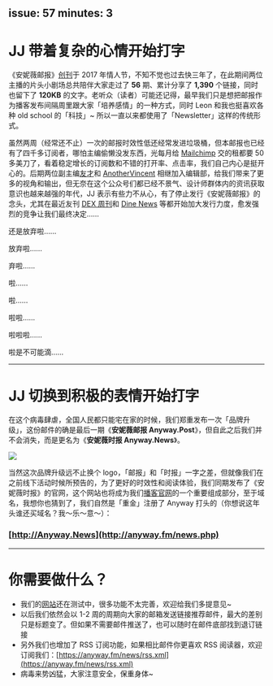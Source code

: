 issue: 57
minutes: 3
---

# JJ 带着复杂的心情开始打字

《安妮薇邮报》[创刊](https://github.com/Anyway-Design/Anyway.Post/blob/master/Posts/Markdown/%231.md)于 2017 年情人节，不知不觉也过去快三年了，在此期间两位主播的片头小剧场总共陪伴大家走过了 **56** 期、累计分享了 **1,390** 个链接，同时也留下了 **120KB** 的文字。老听众（读者）可能还记得，最早我们只是想把邮报作为播客发布间隔周里跟大家「培养感情」的一种方式，同时 Leon 和我也挺喜欢各种 old school 的「科技」~ 所以一直以来都使用了「Newsletter」这样的传统形式。

虽然两周（经常还不止）一次的邮报时效性低还经常发进垃圾桶，但本邮报也已经有了四千多订阅者，哪怕主编偷懒没发东西，光每月给 [Mailchimp](http://mailchimp.com/) 交的租都要 50 多美刀了，看着稳定增长的订阅数和不错的打开率、点击率，我们自己内心是挺开心的。后期两位副主编[友才](http://mangmor.com/)和 [AnotherVincent](https://i.xiami.com/anothervincent) 相继加入编辑部，给我们带来了更多的视角和输出，但无奈在这个公众号们都已经不景气、设计师群体内的资讯获取意识也越来越强的年代，JJ 表示有些力不从心，有了停止发行《安妮薇邮报》的念头，尤其在最近友刊 [DEX 周刊](https://www.notion.so/f3b9324ec1c545f3a7ad31d71da1fc38?v=13a31b332fd8465a9bb81d92748643b4)和 [Dine News](http://news.dinehq.com/) 等都开始加大发行力度，愈发强烈的竞争让我们最终决定……

还是放弃啦……

放弃啦……

弃啦……

啦……

啦……

啦啦……

啦啦啦……

啦是不可能滴……

---
# JJ 切换到积极的表情开始打字

在这个病毒肆虐，全国人民都只能宅在家的时候，我们郑重发布一次「品牌升级」，这份邮件的确是最后一期《**安妮薇邮报 Anyway.Post**》，但自此之后我们并不会消失，而是更名为《**安妮薇时报 Anyway.News**》。

![](https://s.anw.red/anyway.post/content/before-after-1.png)

当然这次品牌升级远不止换个 logo，「邮报」和「时报」一字之差，但就像我们在之前线下活动时候所预告的，为了更好的时效性和阅读体验，我们同期发布了《安妮薇时报》的官网，这个网站也将成为我们[播客官网](https://Anyway.FM)的一个重要组成部分，至于域名，我想你也猜到了，我们自然是「重金」注册了 Anyway 打头的（你想说这年头谁还买域名？我～乐～意～）：

### [http://Anyway.News](http://anyway.fm/news.php)

---

# 你需要做什么？
* 我们的[网站](http://anyway.fm/news.php)还在测试中，很多功能不太完善，欢迎给我们多提意见~
* 以后我们依然会以 1-2 周的周期向大家的邮箱发送链接推荐邮件，最大的差别只是标题变了。但如果不需要邮件推送了，也可以随时在邮件底部找到退订链接
* 另外我们也增加了 RSS 订阅功能，如果相比邮件你更喜欢 RSS 阅读器，欢迎订阅我们：[https://anyway.fm/news/rss.xml](https://anyway.fm/news/rss.xml)
* 病毒来势凶猛，大家注意安全，保重身体~